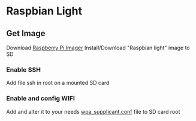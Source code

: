 # Raspbian Light
## Get Image
Download <a href="https://www.raspberrypi.org/downloads/" target="_blank">Raspberry Pi Imager</a>
Install/Download "Raspbian light" image to SD

### Enable SSH
Add file ssh in root on a mounted  SD card

### Enable and config WIFI
Add and alter it to your needs [wpa_supplicant.conf](https://github.com/mrastrom/raspberry-pi/blob/master/wpa_supplicant.conf) file to SD card root 

